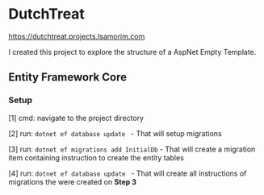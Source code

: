 # DutchTreat

https://dutchtreat.projects.lsamorim.com

I created this project to explore the structure of a AspNet Empty Template.

## Entity Framework Core

### Setup
[1] cmd: navigate to the project directory

[2] run: ```dotnet ef database update ``` - That will setup migrations

[3] run: ```dotnet ef migrations add InitialDb``` - That will create a migration item containing instruction to create the entity tables

[4] run: ```dotnet ef database update ``` - That will create all instructions of migrations the were created on **Step 3**
